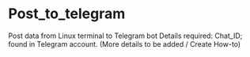 # Post_to_telegram
Post data from Linux terminal to Telegram bot
Details required: Chat_ID; found in Telegram account. (More details to be added / Create How-to)
